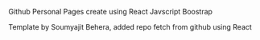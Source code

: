 Github Personal Pages create using React Javscript Boostrap

Template by Soumyajit Behera, added repo fetch from github using React
